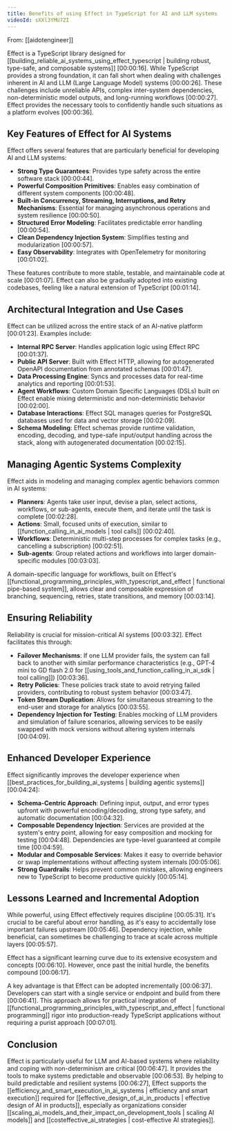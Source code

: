 ```yaml
---
title: Benefits of using Effect in TypeScript for AI and LLM systems
videoId: sXXl3YMU7ZI
---
```


From: [[aidotengineer]] <br/> 

Effect is a TypeScript library designed for [[building_reliable_ai_systems_using_effect_typescript | building robust, type-safe, and composable systems]] <a class="yt-timestamp" data-t="00:00:16">[00:00:16]</a>. While TypeScript provides a strong foundation, it can fall short when dealing with challenges inherent in AI and LLM (Large Language Model) systems <a class="yt-timestamp" data-t="00:00:26">[00:00:26]</a>. These challenges include unreliable APIs, complex inter-system dependencies, non-deterministic model outputs, and long-running workflows <a class="yt-timestamp" data-t="00:00:27">[00:00:27]</a>. Effect provides the necessary tools to confidently handle such situations as a platform evolves <a class="yt-timestamp" data-t="00:00:36">[00:00:36]</a>.

## Key Features of Effect for AI Systems

Effect offers several features that are particularly beneficial for developing AI and LLM systems:
*   **Strong Type Guarantees**: Provides type safety across the entire software stack <a class="yt-timestamp" data-t="00:00:44">[00:00:44]</a>.
*   **Powerful Composition Primitives**: Enables easy combination of different system components <a class="yt-timestamp" data-t="00:00:48">[00:00:48]</a>.
*   **Built-in Concurrency, Streaming, Interruptions, and Retry Mechanisms**: Essential for managing asynchronous operations and system resilience <a class="yt-timestamp" data-t="00:00:50">[00:00:50]</a>.
*   **Structured Error Modeling**: Facilitates predictable error handling <a class="yt-timestamp" data-t="00:00:54">[00:00:54]</a>.
*   **Clean Dependency Injection System**: Simplifies testing and modularization <a class="yt-timestamp" data-t="00:00:57">[00:00:57]</a>.
*   **Easy Observability**: Integrates with OpenTelemetry for monitoring <a class="yt-timestamp" data-t="00:01:02">[00:01:02]</a>.

These features contribute to more stable, testable, and maintainable code at scale <a class="yt-timestamp" data-t="00:01:07">[00:01:07]</a>. Effect can also be gradually adopted into existing codebases, feeling like a natural extension of TypeScript <a class="yt-timestamp" data-t="00:01:14">[00:01:14]</a>.

## Architectural Integration and Use Cases

Effect can be utilized across the entire stack of an AI-native platform <a class="yt-timestamp" data-t="00:01:23">[00:01:23]</a>. Examples include:
*   **Internal RPC Server**: Handles application logic using Effect RPC <a class="yt-timestamp" data-t="00:01:37">[00:01:37]</a>.
*   **Public API Server**: Built with Effect HTTP, allowing for autogenerated OpenAPI documentation from annotated schemas <a class="yt-timestamp" data-t="00:01:47">[00:01:47]</a>.
*   **Data Processing Engine**: Syncs and processes data for real-time analytics and reporting <a class="yt-timestamp" data-t="00:01:53">[00:01:53]</a>.
*   **Agent Workflows**: Custom Domain Specific Languages (DSLs) built on Effect enable mixing deterministic and non-deterministic behavior <a class="yt-timestamp" data-t="00:02:00">[00:02:00]</a>.
*   **Database Interactions**: Effect SQL manages queries for PostgreSQL databases used for data and vector storage <a class="yt-timestamp" data-t="00:02:09">[00:02:09]</a>.
*   **Schema Modeling**: Effect schemas provide runtime validation, encoding, decoding, and type-safe input/output handling across the stack, along with autogenerated documentation <a class="yt-timestamp" data-t="00:02:15">[00:02:15]</a>.

## Managing Agentic Systems Complexity

Effect aids in modeling and managing complex agentic behaviors common in AI systems:
*   **Planners**: Agents take user input, devise a plan, select actions, workflows, or sub-agents, execute them, and iterate until the task is complete <a class="yt-timestamp" data-t="00:02:28">[00:02:28]</a>.
*   **Actions**: Small, focused units of execution, similar to [[function_calling_in_ai_models | tool calls]] <a class="yt-timestamp" data-t="00:02:40">[00:02:40]</a>.
*   **Workflows**: Deterministic multi-step processes for complex tasks (e.g., cancelling a subscription) <a class="yt-timestamp" data-t="00:02:51">[00:02:51]</a>.
*   **Sub-agents**: Group related actions and workflows into larger domain-specific modules <a class="yt-timestamp" data-t="00:03:03">[00:03:03]</a>.

A domain-specific language for workflows, built on Effect's [[functional_programming_principles_with_typescript_and_effect | functional pipe-based system]], allows clear and composable expression of branching, sequencing, retries, state transitions, and memory <a class="yt-timestamp" data-t="00:03:14">[00:03:14]</a>.

## Ensuring Reliability

Reliability is crucial for mission-critical AI systems <a class="yt-timestamp" data-t="00:03:32">[00:03:32]</a>. Effect facilitates this through:
*   **Failover Mechanisms**: If one LLM provider fails, the system can fall back to another with similar performance characteristics (e.g., GPT-4 mini to GD flash 2.0 for [[using_tools_and_function_calling_in_ai_sdk | tool calling]]) <a class="yt-timestamp" data-t="00:03:36">[00:03:36]</a>.
*   **Retry Policies**: These policies track state to avoid retrying failed providers, contributing to robust system behavior <a class="yt-timestamp" data-t="00:03:47">[00:03:47]</a>.
*   **Token Stream Duplication**: Allows for simultaneous streaming to the end-user and storage for analytics <a class="yt-timestamp" data-t="00:03:55">[00:03:55]</a>.
*   **Dependency Injection for Testing**: Enables mocking of LLM providers and simulation of failure scenarios, allowing services to be easily swapped with mock versions without altering system internals <a class="yt-timestamp" data-t="00:04:09">[00:04:09]</a>.

## Enhanced Developer Experience

Effect significantly improves the developer experience when [[best_practices_for_building_ai_systems | building agentic systems]] <a class="yt-timestamp" data-t="00:04:24">[00:04:24]</a>:
*   **Schema-Centric Approach**: Defining input, output, and error types upfront with powerful encoding/decoding, strong type safety, and automatic documentation <a class="yt-timestamp" data-t="00:04:32">[00:04:32]</a>.
*   **Composable Dependency Injection**: Services are provided at the system's entry point, allowing for easy composition and mocking for testing <a class="yt-timestamp" data-t="00:04:48">[00:04:48]</a>. Dependencies are type-level guaranteed at compile time <a class="yt-timestamp" data-t="00:04:59">[00:04:59]</a>.
*   **Modular and Composable Services**: Makes it easy to override behavior or swap implementations without affecting system internals <a class="yt-timestamp" data-t="00:05:06">[00:05:06]</a>.
*   **Strong Guardrails**: Helps prevent common mistakes, allowing engineers new to TypeScript to become productive quickly <a class="yt-timestamp" data-t="00:05:14">[00:05:14]</a>.

## Lessons Learned and Incremental Adoption

While powerful, using Effect effectively requires discipline <a class="yt-timestamp" data-t="00:05:31">[00:05:31]</a>. It's crucial to be careful about error handling, as it's easy to accidentally lose important failures upstream <a class="yt-timestamp" data-t="00:05:46">[00:05:46]</a>. Dependency injection, while beneficial, can sometimes be challenging to trace at scale across multiple layers <a class="yt-timestamp" data-t="00:05:57">[00:05:57]</a>.

Effect has a significant learning curve due to its extensive ecosystem and concepts <a class="yt-timestamp" data-t="00:06:10">[00:06:10]</a>. However, once past the initial hurdle, the benefits compound <a class="yt-timestamp" data-t="00:06:17">[00:06:17]</a>.

A key advantage is that Effect can be adopted incrementally <a class="yt-timestamp" data-t="00:06:37">[00:06:37]</a>. Developers can start with a single service or endpoint and build from there <a class="yt-timestamp" data-t="00:06:41">[00:06:41]</a>. This approach allows for practical integration of [[functional_programming_principles_with_typescript_and_effect | functional programming]] rigor into production-ready TypeScript applications without requiring a purist approach <a class="yt-timestamp" data-t="00:07:01">[00:07:01]</a>.

## Conclusion

Effect is particularly useful for LLM and AI-based systems where reliability and coping with non-determinism are critical <a class="yt-timestamp" data-t="00:06:47">[00:06:47]</a>. It provides the tools to make systems predictable and observable <a class="yt-timestamp" data-t="00:06:53">[00:06:53]</a>. By helping to build predictable and resilient systems <a class="yt-timestamp" data-t="00:06:27">[00:06:27]</a>, Effect supports the [[efficiency_and_smart_execution_in_ai_systems | efficiency and smart execution]] required for [[effective_design_of_ai_in_products | effective design of AI in products]], especially as organizations consider [[scaling_ai_models_and_their_impact_on_development_tools | scaling AI models]] and [[costeffective_ai_strategies | cost-effective AI strategies]].